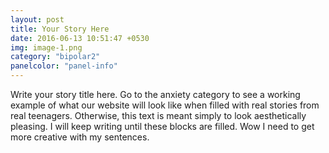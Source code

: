 ```yaml
---
layout: post
title: Your Story Here
date: 2016-06-13 10:51:47 +0530
img: image-1.png
category: "bipolar2"
panelcolor: "panel-info"
---
```

Write your story title here. Go to the anxiety category to see a working example of what our website will look like when filled with real stories from real teenagers. Otherwise, this text is meant simply to look aesthetically pleasing. I will keep writing until these blocks are filled. Wow I need to get more creative with my sentences.
